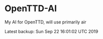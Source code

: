 # OpenTTD-AI
My AI for OpenTTD, will use primarily air

Latest backup: Sun Sep 22 16:01:02 UTC 2019
